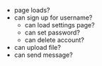 * page loads?
* can sign up for username?
  * can load settings page?
  * can set password?
  * can delete account?
* can upload file?
* can send message?